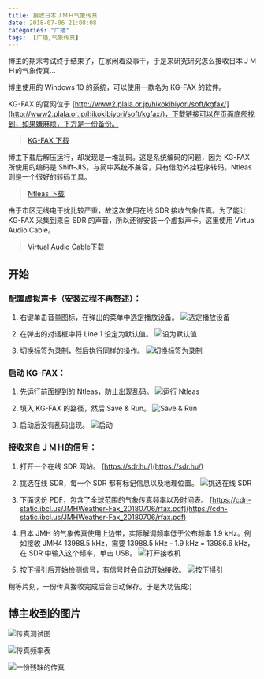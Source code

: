 ```yaml
---
title: 接收日本ＪＭＨ气象传真
date: 2018-07-06 21:08:08
categories: "广播"
tags:  [广播,气象传真]
---
```

博主的期末考试终于结束了，在家闲着没事干，于是来研究研究怎么接收日本ＪＭＨ的气象传真...

<!--more-->

博主使用的 Windows 10 的系统，可以使用一款名为 KG-FAX 的软件。

KG-FAX 的官网位于 [http://www2.plala.or.jp/hikokibiyori/soft/kgfax/](http://www2.plala.or.jp/hikokibiyori/soft/kgfax/)，下载链接可以在页面底部找到，如果嫌麻烦，下方是一份备份。

> [KG-FAX 下载](https://cdn-static.ibcl.us/JMHWeather-Fax_20180706/kgfax.zip)

博主下载后解压运行，却发现是一堆乱码。这是系统编码的问题，因为 KG-FAX 所使用的编码是 Shift-JIS，与简中系统不兼容，只有借助外挂程序转码。Ntleas 则是一个很好的转码工具。

> [Ntleas 下载](https://cdn-static.ibcl.us/JMHWeather-Fax_20180706/ntleas046_x64.7z)

由于市区无线电干扰比较严重，故这次使用在线 SDR 接收气象传真。为了能让 KG-FAX 采集到来自 SDR 的声音，所以还得安装一个虚拟声卡。这里使用 Virtual Audio Cable。

> [Virtual Audio Cable下载](https://cdn-static.ibcl.us/JMHWeather-Fax_20180706/VirtualAudioCable.zip)

## 开始

### 配置虚拟声卡（安装过程不再赘述）：

 1. 右键单击音量图标，在弹出的菜单中选定播放设备。
![选定播放设备](https://cdn-image.ibcl.us/JMHWeather-Fax_20180706/1.jpg "选定播放设备")

 2. 在弹出的对话框中将 Line 1 设定为默认值。
![设为默认值](https://cdn-image.ibcl.us/JMHWeather-Fax_20180706/2.jpg "设为默认值")

 3. 切换标签为录制，然后执行同样的操作。
![切换标签为录制](https://cdn-image.ibcl.us/JMHWeather-Fax_20180706/3.jpg "切换标签为录制")

### 启动 KG-FAX：

 1. 先运行前面提到的 Ntleas，防止出现乱码。
![运行 Ntleas](https://cdn-image.ibcl.us/JMHWeather-Fax_20180706/4.jpg "运行 Ntleas")

 2. 填入 KG-FAX 的路径，然后 Save & Run。
![Save & Run](https://cdn-image.ibcl.us/JMHWeather-Fax_20180706/5.jpg "Save & Run")

 3. 启动后没有乱码出现。
![启动](https://cdn-image.ibcl.us/JMHWeather-Fax_20180706/6.jpg "启动")

### 接收来自ＪＭＨ的信号：

 1. 打开一个在线 SDR 网站。
[https://sdr.hu/](https://sdr.hu/)

 2. 挑选在线 SDR，每一个 SDR 都有标记信息以及地理位置。
![挑选在线 SDR](https://cdn-image.ibcl.us/JMHWeather-Fax_20180706/7.jpg "挑选在线 SDR")

 3. 下面这份 PDF，包含了全球范围的气象传真频率以及时间表。
[https://cdn-static.ibcl.us/JMHWeather-Fax_20180706/rfax.pdf](https://cdn-static.ibcl.us/JMHWeather-Fax_20180706/rfax.pdf)

 4. 日本 JMH 的气象传真使用上边带，实际解调频率低于公布频率 1.9 kHz。例如接收 JMH4 13988.5 kHz，需要 13988.5 kHz - 1.9 kHz = 13986.6 kHz，在 SDR 中输入这个频率，单击 USB。
![打开接收机](https://cdn-image.ibcl.us/JMHWeather-Fax_20180706/8.jpg "打开接收机")

 5. 按下掃引后开始检测信号，有信号时会自动开始接收。
![按下掃引](https://cdn-image.ibcl.us/JMHWeather-Fax_20180706/9.jpg "按下掃引")

稍等片刻，一份传真接收完成后会自动保存。于是大功告成:)

## 博主收到的图片

![传真测试图](https://cdn-image.ibcl.us/JMHWeather-Fax_20180706/10.jpg "传真测试图")

![传真频率表](https://cdn-image.ibcl.us/JMHWeather-Fax_20180706/11.jpg "传真频率表")

![一份残缺的传真](https://cdn-image.ibcl.us/JMHWeather-Fax_20180706/12.jpg "一份残缺的传真")